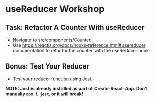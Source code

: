 # useReducer Workshop

## Task: Refactor A Counter With useReducer

- Navigate to src/components/Counter.
- Use https://reactjs.org/docs/hooks-reference.html#usereducer documentation to refactor the counter with the useReducer hook.

## Bonus: Test Your Reducer

- Test your reducer function using Jest.

**NOTE: Jest is already installed as part of Create-React-App. Don't manually `npm i jest`, or it will break!**
